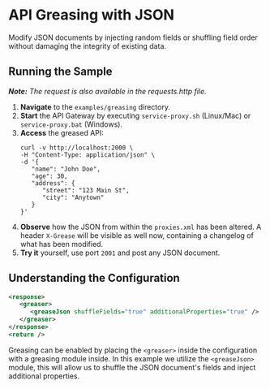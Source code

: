 # API Greasing with JSON

Modify JSON documents by injecting random fields or shuffling field order without damaging the integrity of existing data.

## Running the Sample
***Note:*** *The request is also available in the requests.http file.*

1. **Navigate** to the `examples/greasing` directory.
2. **Start** the API Gateway by executing `service-proxy.sh` (Linux/Mac) or `service-proxy.bat` (Windows).
3. **Access** the greased API:
   ```
   curl -v http://localhost:2000 \
   -H "Content-Type: application/json" \
   -d '{
      "name": "John Doe",
      "age": 30,
      "address": {
         "street": "123 Main St",
         "city": "Anytown"
      }
   }'
   ```
4. **Observe** how the JSON from within the `proxies.xml` has been altered.
   A header `X-Grease` will be visible as well now, containing a changelog of what has been modified.
5. **Try it** yourself, use port `2001` and post any JSON document. 

## Understanding the Configuration

```xml
<response>
   <greaser>
      <greaseJson shuffleFields="true" additionalProperties="true" />
   </greaser>
</response>
<return />
```
Greasing can be enabled by placing the `<greaser>` inside the configuration with a greasing module inside. In this example we utilize the `<greaseJson>` module, this will allow us to shuffle the JSON document's fields and inject additional properties.